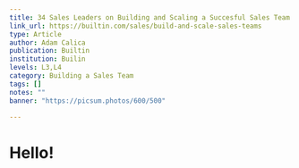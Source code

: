 ```yaml
---
title: 34 Sales Leaders on Building and Scaling a Succesful Sales Team
link_url: https://builtin.com/sales/build-and-scale-sales-teams
type: Article
author: Adam Calica
publication: Builtin
institution: Builin
levels: L3,L4
category: Building a Sales Team
tags: []
notes: ""
banner: "https://picsum.photos/600/500"

---
```


# Hello!
